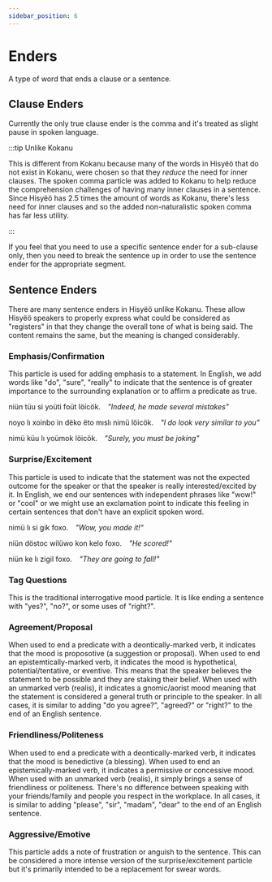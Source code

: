 ```yaml
---
sidebar_position: 6
---
```


# Enders

A type of word that ends a clause or a sentence.

## Clause Enders

Currently the only true clause ender is the comma and it's treated as slight
pause in spoken language. 

:::tip Unlike Kokanu

This is different from Kokanu because many of the words in Hisyëö that do not
exist in Kokanu, were chosen so that they *reduce* the need for inner clauses.
The spoken comma particle was added to Kokanu to help reduce the comprehension
challenges of having many inner clauses in a sentence. Since Hisyëö has 2.5
times the amount of words as Kokanu, there's less need for inner clauses and so
the added non-naturalistic spoken comma has far less utility.

:::

If you feel that you need to use a specific sentence ender for a sub-clause
only, then you need to break the sentence up in order to use the sentence ender
for the appropriate segment.

## Sentence Enders

There are many sentence enders in Hisyëö unlike Kokanu. These allow Hisyëö
speakers to properly express what could be considered as "registers" in that
they change the overall tone of what is being said. The content remains the
same, but the meaning is changed considerably.

### Emphasis/Confirmation

This particle is used for adding emphasis to a statement. In English, we add
words like "do", "sure", "really" to indicate that the sentence is of greater
importance to the surrounding explanation or to affirm a predicate as true.

<HisyeoTabs>
    <p>niün tüu si yoüti foüt löicök.&emsp;<em>"Indeed, he made several mistakes"</em></p>
    <p>noyo lı xoinbo in dëko ëto mıslı nimü löicök.&emsp;<em>"I do look very similar to you"</em></p>
    <p>nimü küu lı yoümok löicök.&emsp;<em>"Surely, you must be joking"</em></p>
</HisyeoTabs>

### Surprise/Excitement

This particle is used to indicate that the statement was not the expected
outcome for the speaker or that the speaker is really interested/excited by it.
In English, we end our sentences with independent phrases like "wow!" or "cool"
or we might use an exclamation point to indicate this feeling in certain
sentences that don't have an explicit spoken word.

<HisyeoTabs>
    <p>nimü lı si gik foxo.&emsp;<em>"Wow, you made it!"</em></p>
    <p>niün döstoc wilüwo kon kelo foxo.&emsp;<em>"He scored!"</em></p>
    <p>niün ke lı zigil foxo.&emsp;<em>"They are going to fall!"</em></p>
</HisyeoTabs>

### Tag Questions

This is the traditional interrogative mood particle. It is like ending a
sentence with "yes?", "no?", or some uses of "right?".

### Agreement/Proposal

When used to end a predicate with a deontically-marked verb, it indicates that
the mood is proposotive (a suggestion or proposal). When used to end an
epistemtically-marked verb, it indicates the mood is hypothetical,
potential/tentative, or eventive. This means that the speaker believes the
statement to be possible and they are staking their belief. When used with an
unmarked verb (realis), it indicates a gnomic/aorist mood meaning that the
statement is considered a general truth or principle to the speaker. In all
cases, it is similar to adding "do you agree?", "agreed?" or "right?" to the end
of an English sentence.

### Friendliness/Politeness

When used to end a predicate with a deontically-marked verb, it indicates that
the mood is benedictive (a blessing). When used to end an epistemically-marked
verb, it indicates a permissive or concessive mood. When used with an unmarked
verb (realis), it simply brings a sense of friendliness or politeness. There's
no difference between speaking with your friends/family and people you respect
in the workplace. In all cases, it is similar to adding "please", "sir",
"madam", "dear" to the end of an English sentence.

### Aggressive/Emotive

This particle adds a note of frustration or anguish to the sentence. This can be
considered a more intense version of the surprise/excitement particle but it's
primarily intended to be a replacement for swear words.



